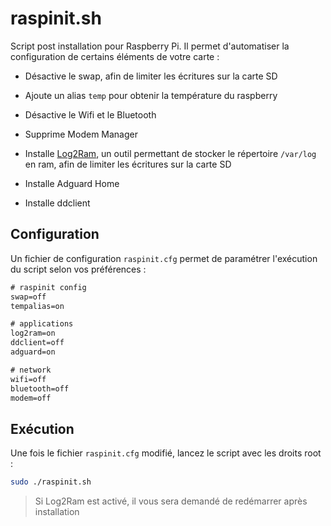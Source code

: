 # raspinit.sh

Script post installation pour Raspberry Pi. Il permet d'automatiser la configuration de certains éléments de votre carte :

- Désactive le swap, afin de limiter les écritures sur la carte SD

- Ajoute un alias `temp` pour obtenir la température du raspberry

- Désactive le Wifi et le Bluetooth

- Supprime Modem Manager

- Installe [Log2Ram](https://github.com/azlux/log2ram), un outil permettant de stocker le répertoire `/var/log` en ram, afin de limiter les écritures sur la carte SD

- Installe Adguard Home

- Installe ddclient

## Configuration

Un fichier de configuration `raspinit.cfg` permet de paramétrer l'exécution du script selon vos préférences : 

```txt
# raspinit config
swap=off
tempalias=on

# applications
log2ram=on
ddclient=off
adguard=on

# network
wifi=off
bluetooth=off
modem=off
```

## Exécution

Une fois le fichier `raspinit.cfg` modifié, lancez le script avec les droits root :

```bash
sudo ./raspinit.sh
```

> Si Log2Ram est activé, il vous sera demandé de redémarrer après installation
